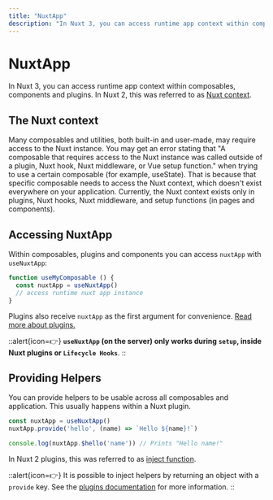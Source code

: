 ```yaml
---
title: "NuxtApp"
description: "In Nuxt 3, you can access runtime app context within composables, components and plugins."
---
```


# NuxtApp

In Nuxt 3, you can access runtime app context within composables, components and plugins. In Nuxt 2, this was referred to as [Nuxt context](https://nuxtjs.org/docs/internals-glossary/context#the-context).

## The Nuxt context

Many composables and utilities, both built-in and user-made, may require access to the Nuxt instance. You may get an error stating that "A composable that requires access to the Nuxt instance was called outside of a plugin, Nuxt hook, Nuxt middleware, or Vue setup function." when trying to use a certain composable (for example, useState). That is because that specific composable needs to access the Nuxt context, which doesn't exist everywhere on your application. Currently, the Nuxt context exists only in plugins, Nuxt hooks, Nuxt middleware, and setup functions (in pages and components).

## Accessing NuxtApp

Within composables, plugins and components you can access `nuxtApp` with `useNuxtApp`:

```js
function useMyComposable () {
  const nuxtApp = useNuxtApp()
  // access runtime nuxt app instance
}
```

Plugins also receive `nuxtApp` as the first argument for convenience. [Read more about plugins.](/docs/guide/directory-structure/plugins)

::alert{icon=👉}
**`useNuxtApp` (on the server) only works during `setup`, inside Nuxt plugins or `Lifecycle Hooks`**.
::

## Providing Helpers

You can provide helpers to be usable across all composables and application. This usually happens within a Nuxt plugin.

```js
const nuxtApp = useNuxtApp()
nuxtApp.provide('hello', (name) => `Hello ${name}!`)

console.log(nuxtApp.$hello('name')) // Prints "Hello name!"
```

In Nuxt 2 plugins, this was referred to as [inject function](https://nuxtjs.org/docs/directory-structure/plugins#inject-in-root--context).

::alert{icon=👉}
It is possible to inject helpers by returning an object with a `provide` key. See the [plugins documentation](/docs/guide/directory-structure/plugins) for more information.
::

